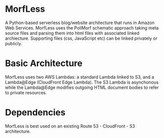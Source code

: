 # MorfLess

A Python-based serverless blog/website architecture that runs in Amazon Web Services. MorfLess uses the PoliMorf schematic approach taking meta source files and parsing them into html files with associated linked archiecture. Supporting files (css, JavaScript etc) can be linked privately or publicly. 

# Basic Architecture
MorfLess uses two AWS Lambdas: a standard Lambda linked to S3, and a Lambda@Edge (CloudFront Edge Lambda). The S3 Lambda is asynchonous while the Lambda@Edge modifies outgoing HTML document bodies to refer to private resources. 

# Dependencies
MorfLess is best used on an existing Route 53 - CloudFront - S3 architecture. 
